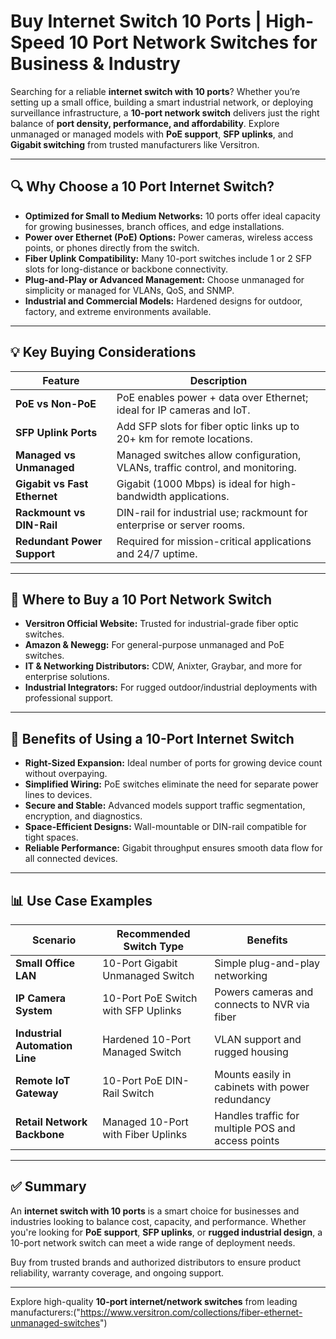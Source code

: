 # Buy Internet Switch 10 Ports | High-Speed 10 Port Network Switches for Business & Industry  

Searching for a reliable **internet switch with 10 ports**? Whether you’re setting up a small office, building a smart industrial network, or deploying surveillance infrastructure, a **10-port network switch** delivers just the right balance of **port density, performance, and affordability**. Explore unmanaged or managed models with **PoE support**, **SFP uplinks**, and **Gigabit switching** from trusted manufacturers like Versitron.

---

## 🔍 Why Choose a 10 Port Internet Switch?  

- **Optimized for Small to Medium Networks:** 10 ports offer ideal capacity for growing businesses, branch offices, and edge installations.  
- **Power over Ethernet (PoE) Options:** Power cameras, wireless access points, or phones directly from the switch.  
- **Fiber Uplink Compatibility:** Many 10-port switches include 1 or 2 SFP slots for long-distance or backbone connectivity.  
- **Plug-and-Play or Advanced Management:** Choose unmanaged for simplicity or managed for VLANs, QoS, and SNMP.  
- **Industrial and Commercial Models:** Hardened designs for outdoor, factory, and extreme environments available.  

---

## 💡 Key Buying Considerations  

| Feature                        | Description                                                                 |
|-------------------------------|-----------------------------------------------------------------------------|
| **PoE vs Non-PoE**            | PoE enables power + data over Ethernet; ideal for IP cameras and IoT.        |
| **SFP Uplink Ports**          | Add SFP slots for fiber optic links up to 20+ km for remote locations.       |
| **Managed vs Unmanaged**      | Managed switches allow configuration, VLANs, traffic control, and monitoring. |
| **Gigabit vs Fast Ethernet**  | Gigabit (1000 Mbps) is ideal for high-bandwidth applications.               |
| **Rackmount vs DIN-Rail**     | DIN-rail for industrial use; rackmount for enterprise or server rooms.       |
| **Redundant Power Support**   | Required for mission-critical applications and 24/7 uptime.                 |

---

## 🛒 Where to Buy a 10 Port Network Switch  

- **Versitron Official Website:** Trusted for industrial-grade fiber optic switches.  
- **Amazon & Newegg:** For general-purpose unmanaged and PoE switches.  
- **IT & Networking Distributors:** CDW, Anixter, Graybar, and more for enterprise solutions.  
- **Industrial Integrators:** For rugged outdoor/industrial deployments with professional support.  

---

## 🔧 Benefits of Using a 10-Port Internet Switch  

- **Right-Sized Expansion:** Ideal number of ports for growing device count without overpaying.  
- **Simplified Wiring:** PoE switches eliminate the need for separate power lines to devices.  
- **Secure and Stable:** Advanced models support traffic segmentation, encryption, and diagnostics.  
- **Space-Efficient Designs:** Wall-mountable or DIN-rail compatible for tight spaces.  
- **Reliable Performance:** Gigabit throughput ensures smooth data flow for all connected devices.  

---

## 📊 Use Case Examples  

| Scenario                        | Recommended Switch Type                | Benefits                                             |
|----------------------------------|----------------------------------------|------------------------------------------------------|
| **Small Office LAN**             | 10-Port Gigabit Unmanaged Switch       | Simple plug-and-play networking                      |
| **IP Camera System**             | 10-Port PoE Switch with SFP Uplinks    | Powers cameras and connects to NVR via fiber         |
| **Industrial Automation Line**   | Hardened 10-Port Managed Switch        | VLAN support and rugged housing                      |
| **Remote IoT Gateway**           | 10-Port PoE DIN-Rail Switch            | Mounts easily in cabinets with power redundancy      |
| **Retail Network Backbone**      | Managed 10-Port with Fiber Uplinks     | Handles traffic for multiple POS and access points   |

---

## ✅ Summary  

An **internet switch with 10 ports** is a smart choice for businesses and industries looking to balance cost, capacity, and performance. Whether you're looking for **PoE support**, **SFP uplinks**, or **rugged industrial design**, a 10-port network switch can meet a wide range of deployment needs.

Buy from trusted brands and authorized distributors to ensure product reliability, warranty coverage, and ongoing support.

---

Explore high-quality **10-port internet/network switches** from leading manufacturers:("https://www.versitron.com/collections/fiber-ethernet-unmanaged-switches")
